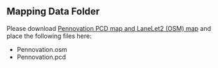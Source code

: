 Mapping Data Folder
-----

Please download [Pennovation PCD map and LaneLet2 (OSM) map](https://drive.google.com/drive/folders/1eK3JKjkIeIHu_qmDMqABu2ANQZ5zdDsx?usp=sharing) and place the following files here:
* Pennovation.osm
* Pennovation.pcd

